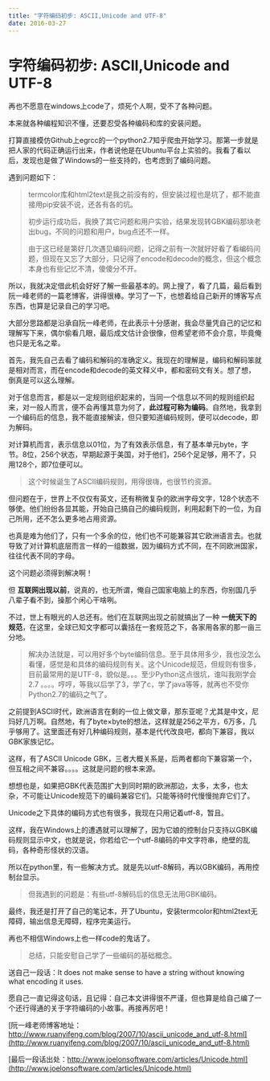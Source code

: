 ```yaml
---
title: "字符编码初步: ASCII,Unicode and UTF-8"
date: 2016-03-27
---
```


# 字符编码初步: ASCII,Unicode and UTF-8

再也不愿意在windows上code了，烦死个人啊，受不了各种问题。

本来就各种编程知识不懂，还要忍受各种编码和库的安装问题。

打算直接模仿Github上egrcc的一个python2.7知乎爬虫开始学习。那第一步就是把人家的代码正确运行出来，作者说他是在Ubuntu平台上实验的。我看了看以后，发现也是做了Windows的一些支持的，也考虑到了编码问题。

遇到问题如下：

>termcolor库和html2text是我之前没有的，但安装过程也是坑了，都不能直接用pip安装不说，还各有各的坑。
>
>初步运行成功后，我换了其它问题和用户实验，结果发现转GBK编码那块老出bug，不同的问题和用户，bug点还不一样。
>
>由于这已经是第好几次遇见编码问题，记得之前有一次就好好看了看编码问题，但现在又忘了大部分，只记得了encode和decode的概念，但这个概念本身也有些记忆不清，傻傻分不开。

所以，我就决定借此机会好好了解一些最基本的。网上搜了，看了几篇，最后看到阮一峰老师的一篇老博客，讲得很棒。学习了一下，也想着给自己新开的博客写点东西，也算是记录自己的学习吧。

大部分思路都是沿承自阮一峰老师，在此表示十分感谢，我会尽量凭自己的记忆和理解写下来，偶尔偷看几眼，最后成文估计会很像，但希望老师不会介意，毕竟俺也只是无名之辈。

首先，我先自己去看了编码和解码的准确定义。我现在的理解是，编码和解码笨就是相对而言，而在encode和decode的英文释义中，都和密码文有关。想了想，倒真是可以这么理解。

对于信息而言，都是以一定规则组织起来的，当同一个信息以不同的规则组织起来，对一般人而言，便不会再懂其意为何了，__此过程可称为编码__。自然地，我拿到一个编码后的信息，我不能直接解读，但只要知道编码规则，便可以decode，即为解码。

对计算机而言，表示信息以01位，为了有效表示信息，有了基本单元byte，字节。8位，256个状态，早期起源于美国，对于他们，256个足足够，用不了，只用128个，即7位便可以。

>这个时候诞生了ASCII编码规则，用得很嗨，也很节约资源。

但问题在于，世界上不仅仅有英文，还有稍微复杂的欧洲字母文字，128个状态不够使。他们纷纷各显其能，开始自己搞自己的编码规则，利用起剩下的一位，为自己所用，还不怎么更多地占用资源。

也真是难为他们了，只有一个多余的位，他们也不可能兼容其它欧洲语言去。也就导致了对计算机底层而言一样的一组数据，因为编码方式不同，在不同欧洲国家，往往代表不同的字母。

这个问题必须得到解决啊！

但 __互联网出现以前__，说真的，也无所谓，俺自己国家电脑上的东西，你别国几乎八辈子看不到，操那个闲心干啥咧。

不过，世上有眼光的人总还有。他们在互联网出现之前就搞出了一种 __一统天下的规范__，在这里，全球已知文字都可以囊括在一套规范之下，各家用各家的那一亩三分地。

>解决办法就是，可以用好多个byte编码信息。至于具体用多少，我也没怎么看懂，感觉是和具体的编码规则有关。这个Unicode规范，但规则有很多，目前最常用的是UTF-8，貌似是。。。至少Python这点很坑，谁叫我刚学会2.7 。。。。哼哼，等我以后学了3，学了c，学了java等等，就再也不受你Python2.7的编码之气了。


之前提到ASCII时代，欧洲语言在剩的一位上做文章，那东亚呢？尤其是中文，尼玛好几万啊。自然地，有了byte×byte的想法，这样就是256之平方，6万多，几乎够用了。这里面还有好几种编码规则，基本是代代改良吧，都向下兼容，我以GBK家族记忆。

这样，有了ASCII Unicode GBK，三者大概关系是，后两者都向下兼容第一个，但互相之间不兼容。。。。这就是问题的根本来源。

想想也是，如果把GBK代表范围扩大到同时期的欧洲那边，太多，太多，也太杂，不可能让Unicode规范下的编码兼容它们。只能等待时代慢慢抛弃它们了。

Unicode之下具体的编码方式也有很多，我现在只用记着utf-8，暂且。

这样，我在Windows上的遭遇就可以理解了，因为它娘的控制台只支持以GBK编码规则显示中文，也就是说，你若给它一个utf-8编码的中文字符串，绝壁的乱码，各种奇形怪状的汉语。

所以在python里，有一些解决方式。就是先以utf-8解码，再以GBK编码，再用控制台显示。

>但我遇到的问题是：有些utf-8解码后的信息无法用GBK编码。

最终，我还是打开了自己的笔记本，开了Ubuntu，安装termcolor和html2text无障碍，输出信息无障碍，程序完美运行。

再也不相信Windows上也一样code的鬼话了。

>总结，只能安慰自己学了一些编码的基础概念。

送自己一段话：It does not make sense to have a string without knowing what encoding it uses.

愿自己一直记得这句话，且记得：自己本文讲得很不严谨，但也算是给自己编了一个还行得通的关于字符编码的小故事。再接再厉吧！

[阮一峰老师博客地址：http://www.ruanyifeng.com/blog/2007/10/ascii_unicode_and_utf-8.html](http://www.ruanyifeng.com/blog/2007/10/ascii_unicode_and_utf-8.html)

[最后一段话出处：http://www.joelonsoftware.com/articles/Unicode.html](http://www.joelonsoftware.com/articles/Unicode.html)
